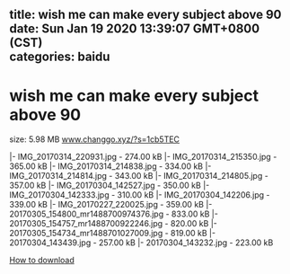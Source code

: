
title: wish me can make every subject above 90
date: Sun Jan 19 2020 13:39:07 GMT+0800 (CST)    
categories: baidu
---

# wish me can make every subject above 90
size: 5.98 MB
 www.changgo.xyz/?s=1cb5TEC
 
|- IMG_20170314_220931.jpg - 274.00 kB
|- IMG_20170314_215350.jpg - 365.00 kB
|- IMG_20170314_214838.jpg - 334.00 kB
|- IMG_20170314_214814.jpg - 343.00 kB
|- IMG_20170314_214805.jpg - 357.00 kB
|- IMG_20170304_142527.jpg - 350.00 kB
|- IMG_20170304_142333.jpg - 310.00 kB
|- IMG_20170304_142206.jpg - 339.00 kB
|- IMG_20170227_220025.jpg - 359.00 kB
|- 20170305_154800_mr1488700974376.jpg - 833.00 kB
|- 20170305_154757_mr1488700922246.jpg - 820.00 kB
|- 20170305_154734_mr1488701027009.jpg - 819.00 kB
|- 20170304_143439.jpg - 257.00 kB
|- 20170304_143232.jpg - 223.00 kB

[How to download](https://bpcam.bemobtrk.com/go/2ceec3aa-1ca2-46d6-b9ff-aaa5c184517c?jno=1847)